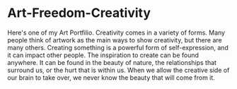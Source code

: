 # Art-Freedom-Creativity
Here's one of my Art Portfilio. Creativity comes in a variety of forms. Many people think of artwork as the main ways to show creativity, but there are many others. Creating something is a powerful form of self-expression, and it can impact other people. The inspiration to create can be found anywhere. It can be found in the beauty of nature, the relationships that surround us, or the hurt that is within us. When we allow the creative side of our brain to take over, we never know the beauty that will come from it.

